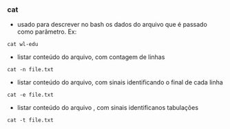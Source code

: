 ### cat

- usado para descrever no bash os dados do arquivo que é passado como parâmetro. Ex:

``cat wl-edu``

- listar conteúdo do arquivo, com contagem de linhas

``cat -n file.txt``

- listar conteúdo do arquivo, com sinais identificando o final de cada linha

``cat -e file.txt``

- listar conteúdo do arquivo , com sinais identificanos tabulações

``cat -t file.txt``

